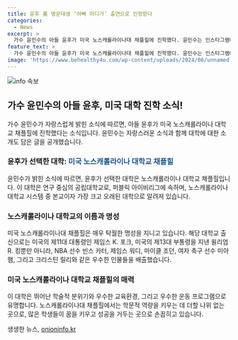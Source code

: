 ```yaml
---
title: 윤후 美 명문대생 ‘아빠 어디가’ 출연으로 인정받다
categories:
  - News
excerpt: >
  가수 윤민수의 아들 윤후가 미국 노스캐롤라이나대 채플힐에 진학했다. 윤민수는 인스타그램에 자랑스러운 소식을 전하며 대학에 대한 설명을 덧붙였다. 해당 대학은 연구 중심의 공립대로 퍼블릭 아이비리그에 속하며 역사와 유명 출신들에 대해 언급했다. 윤후는 MBC 아빠! 어디가에서 인기를 끈 바 있고, 이번 진학으로 많은 관심을 받을 전망이다. (150자)
feature_text: >
  가수 윤민수의 아들 윤후가 미국 노스캐롤라이나대 채플힐에 진학했다. 윤민수는 인스타그램에 자랑스러운 소식을 전하며 대학에 대한 설명을 덧붙였다. 해당 대학은 연구 중심의 공립대로 퍼블릭 아이비리그에 속하며 역사와 유명 출신들에 대해 언급했다. 윤후는 MBC 아빠! 어디가에서 인기를 끈 바 있고, 이번 진학으로 많은 관심을 받을 전망이다. (150자)
image: 'https://www.behealthy4u.com/wp-content/uploads/2024/06/unnamed-file.png'
---
```


<p><img src="https://www.behealthy4u.com/wp-content/uploads/2024/06/unnamed-file.png" alt="info 속보" /></p>

<h2 data-ke-size="size26">가수 윤민수의 아들 윤후, 미국 대학 진학 소식!</h2>

<p data-ke-size="size16">가수 윤민수가 자랑스럽게 밝힌 소식에 따르면, 아들 윤후가 미국 노스캐롤라이나 대학교 채플힐에 진학했다는 소식입니다. 윤민수는 자랑스러운 소식과 함께 대학에 대한 소개도 담은 글을 공개했습니다.</p>

<h3>윤후가 선택한 대학: <b><span style="color: #1a5490;">미국 노스캐롤라이나 대학교 채플힐</span></b></h3>

<p data-ke-size="size16">윤민수가 밝힌 소식에 따르면, 윤후가 선택한 대학은 노스캐롤라이나 대학교 채플힐입니다. 이 대학은 연구 중심의 공립대학교로, 퍼블릭 아이비리그에 속하며, 노스캐롤라이나 대학교 시스템 중 본교이자 가장 크고 오래된 대학으로 알려져 있습니다.</p>

<h3>노스캐롤라이나 대학교의 이름과 명성</h3>

<p data-ke-size="size16">미국 노스캐롤라이나대 채플힐은 매우 탁월한 명성을 지니고 있습니다. 해당 대학교 출신으로는 미국의 제11대 대통령인 제임스 K. 포크, 미국의 제13대 부통령을 지낸 윌리엄 R. 킹뿐만 아니라, NBA 선수 빈스 카터, 제임스 워디, 마이클 조던, 여자 축구 선수 미아 햄, 그리고 크리스틴 릴리와 같은 우수한 인물들을 배출했습니다.</p>

<h3>미국 노스캐롤라이나 대학교 채플힐의 매력</h3>

<p data-ke-size="size16">이 대학은 뛰어난 학술적 분위기와 우수한 교육환경, 그리고 우수한 운동 프로그램으로 유명합니다. 노스캐롤라이나대 채플힐에서는 학문적 역량을 키우는 데 더할 나위 없는 곳으로, 많은 학생들이 꿈을 키우고 성공을 거두는 곳으로 손꼽히고 있습니다.</p>
생생한 뉴스, <a href="https://onioninfo.kr" rel="dofollow">onioninfo.kr</a>


